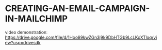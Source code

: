 # CREATING-AN-EMAIL-CAMPAIGN-IN-MAILCHIMP
video demonstration: https://drive.google.com/file/d/1Hoo99kwZGn3j9k9DbHTGb9LcLKoXTloq/view?usp=drivesdk
